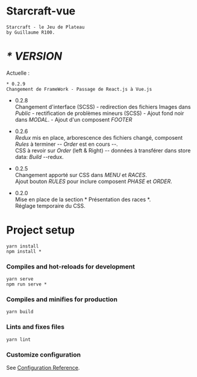 # Starcraft-vue
```
Starcraft - le Jeu de Plateau  
by Guillaume R100. 
```
# _* VERSION_ 

Actuelle : 
```
* 0.2.9
Changement de FrameWork - Passage de React.js à Vue.js  
```
* 0.2.8  
Changement d'interface (SCSS) - redirection des fichiers Images dans *Public* - rectification de problèmes mineurs (SCSS) - Ajout fond noir dans *MODAL*. - Ajout d'un composent *FOOTER*
  
* 0.2.6  
*Redux* mis en place, arborescence des fichiers changé, composent *Rules* à terminer -- *Order* est en cours --.  
CSS à revoir sur *Order* (left & Right) -- données à transférer dans store data: *Build* --redux.  
  
* 0.2.5  
Changement apporté sur CSS dans *MENU* et *RACES*.  
Ajout bouton *RULES* pour inclure composent *PHASE* et *ORDER*.  
  
* 0.2.0  
Mise en place de la section * Présentation des races *.  
Réglage temporaire du CSS.  

# Project setup
```
yarn install
npm install *
```

### Compiles and hot-reloads for development
```
yarn serve
npm run serve *
```

### Compiles and minifies for production
```
yarn build
```

### Lints and fixes files
```
yarn lint
```

### Customize configuration
See [Configuration Reference](https://cli.vuejs.org/config/).
